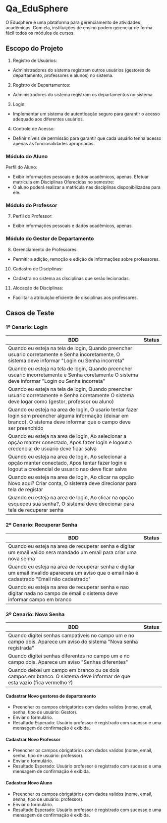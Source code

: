 # Qa_EduSphere

O Edusphere é uma plataforma para gerenciamento de atividades acadêmicas. Com ela, instituições de ensino podem gerenciar de forma fácil todos os módulos de cursos.

## Escopo do Projeto

1. Registro de Usuários:
- Administradores do sistema registram outros usuários (gestores de
departamento, professores e alunos) no sistema.
2. Registro de Departamentos:
- Administradores do sistema registram os departamentos no sistema.
3. Login:
- Implementar um sistema de autenticação seguro para garantir o acesso
adequado aos diferentes usuários.
4. Controle de Acesso:
- Definir níveis de permissão para garantir que cada usuário tenha acesso apenas
às funcionalidades apropriadas.

### Módulo do Aluno

Perfil do Aluno:
- Exibir informações pessoais e dados acadêmicos, apenas.
Efetuar matrícula em Disciplinas Oferecidas no semestre:
- O aluno poderá realizar a matrícula nas disciplinas disponibilizadas para ele.
  
### Módulo do Professor

7. Perfil do Professor:
- Exibir informações pessoais e dados acadêmicos, apenas.
  
### Módulo do Gestor de Departamento

8. Gerenciamento de Professores:
- Permitir a adição, remoção e edição de informações sobre professores.
10. Cadastro de Disciplinas:
- Cadastra no sistema as disciplinas que serão lecionadas.
11. Alocação de Disciplinas:
- Facilitar a atribuição eficiente de disciplinas aos professores.

## Casos de Teste

### 1º Cenario: Login

| BDD | Status |
| --- | --- |
| Quando eu esteja na tela de login, Quando preencher usuario corretamente e Senha incoretamente, O sistema deve informar "Login ou Senha incorreta" |     |
| Quando eu esteja na tela de login, Quando preencher usuario incorretamente e Senha coretamente  O sistema deve informar "Login ou Senha incorreta" |     |
| Quando eu esteja na tela de login, Quando preencher usuario corretamente e Senha coretamente  O sistema deve logar como (gestor, professor ou aluno) |    |
| Quando eu esteja na area de login, O usario tentar fazer login sem preencher alguma informação (deixar em branco), O sistema deve informar que o campo deve ser preenchido |    |   
| Quando eu esteja na area de login, Ao selecionar a opção manter conectado, Apos fazer login e logout a credencial de usuario deve ficar salva |    |
| Quando eu esteja na area de login, Ao selecionar a opção manter conectado, Apos tentar fazer login e logout a credencial de usuario nao deve ficar salva |    |
| Quando eu esteja na area de login, Ao clicar na opção Novo aqui? Criar conta, O sistema deve direcionar para tela de registar |    |
| Quando eu esteja na area de login, Ao clicar na opção esqueceu sua senha?, O sistema deve direcionar para tela de recuperar senha |    |

### 2º Cenario: Recuperar Senha

| BDD | Status |
| --- | --- |
| Quando eu esteja na area de recuperar senha  e digitar um email valido sera mandado um email para criar uma nova senha |    | 
| Quando eu esteja na area de recuperar senha e digitar um email invalido aparecera um aviso que o email não é cadastrado "Email não cadastrado" |    |
| Quando eu esteja na area de recuperar senha e nao digitar nada no campo de email o sistema deve informar campo em branco |    |

### 3º Cenario: Nova Senha

| BDD | Status |
| --- | --- |
| Quando digitei senhas campativeis no campo um e no campo dois. Aparece um aviso do sistema "Nova senha registrada" |    |
| Quando digitei senhas diferentes no campo um e no campo dois. Aparece um aviso "Senhas diferentes" |    |
| Quando deixei um campo em branco ou os dois campos em branco. O sistema deve informar de que esta vazio (fica vermelho ?) |    |

#### Cadastrar Novo gestores de departamento
- Preencher os campos obrigatórios com dados validos (nome, email, senha, tipo de usuário: Gestor).
- Enviar o formulário.
- Resultado Esperado: Usuário professor é registrado com sucesso e uma mensagem de confirmação é exibida.

#### Cadastrar Novo Professor
- Preencher os campos obrigatórios com dados validos (nome, email, senha, tipo de usuário: professor).
- Enviar o formulário.
- Resultado Esperado: Usuário professor é registrado com sucesso e uma mensagem de confirmação é exibida.

#### Cadastrar Novo Aluno
- Preencher os campos obrigatórios com dados validos (nome, email, senha, tipo de usuário: professor).
- Enviar o formulário.
- Resultado Esperado: Usuário professor é registrado com sucesso e uma mensagem de confirmação é exibida.

####
